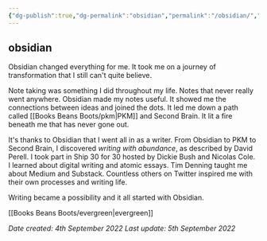 ```yaml
---
{"dg-publish":true,"dg-permalink":"obsidian","permalink":"/obsidian/","dgHomeLink":true,"dgPassFrontmatter":false}
---
```



## obsidian

Obsidian changed everything for me. It took me on a journey of transformation that I still can't quite believe.

Note taking was something I did throughout my life. Notes that never really went anywhere. Obsidian made my notes useful. It showed me the connections between ideas and joined the dots. It led me down a path called [[Books Beans Boots/pkm|PKM]] and Second Brain. It lit a fire beneath me that has never gone out.

It's thanks to Obsidian that I went all in as a writer. From Obsidian to PKM to Second Brain, I discovered *writing with abundance*, as described by David Perell. I took part in Ship 30 for 30 hosted by Dickie Bush and Nicolas Cole. I learned about digital writing and atomic essays. Tim Denning taught me about Medium and Substack. Countless others on Twitter inspired me with their own processes and writing life.

Writing became a possibility and it all started with Obsidian.

[[Books Beans Boots/evergreen|evergreen]]

*Date created: 4th September 2022*
*Last update: 5th September 2022*
